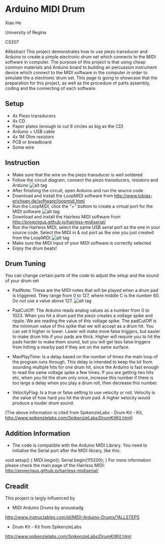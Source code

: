 # Arduino MIDI Drum

Xiao He

University of Regina 

CS207

#Abstract
This project demonstrates how to use piezo transducer and Arduino to create a simple electronic drum set which connects to the MIDI software in computer. The purpose of this project is that using cheap common materials and Arduino board to building an percussion instrument device which connect to the MIDI software in the computer in order to simulate the a electronic drum set. This page is going to showcase that the preparation for this project, as well as the procedure of parts assembly, coding and the connecting of each software.


Setup
- 
- 4x Piezo transducers
- 4x CD
- Paper plates (enough to cut 8 circles as big as the CD)
- Arduino + USB cable
- 4x 1M Ohm resistors
- PCB or breadboard
- Some wire

Instruction
- 
- Make sure that the wire on the piezo transducer is well soldered
- Follow the circuit diagram, connect the piezo transducers, resistors and Arduino
![alt tag](https://cloud.githubusercontent.com/assets/14918833/11733934/5536ea08-9f78-11e5-98a1-604af0025b58.jpg)
- After finishing the circuit, open Arduino and run the source code
- Download and install the LoopMIDI software from http://www.tobias-erichsen.de/software/loopmidi.html
- Run the LoopMIDI, click the "+" buttom to create a virtual port for the MIDI software
![alt tag](https://cloud.githubusercontent.com/assets/14918833/11733993/dad518d8-9f78-11e5-97e8-a9274e54ce17.PNG)
- Download and install the Hairless MIDI software from http://projectgus.github.io/hairless-midiserial/
- Run the Hairless MIDI, select the same USB serial port as the one in your source code. Select the MIDI in & out port as the one you just created from the LoopMIDI
![alt tag](https://cloud.githubusercontent.com/assets/14918833/11734040/3de48dbe-9f79-11e5-8cac-e8a4ba3bb400.png)
- Make sure the MIDI input of your MIDI software is correctly selected
- Enjoy the drum beats!


Drum Tuning 
- 
You can change certain parts of the code to adjust the setup and the sound of your drum set

- PadNote: These are the MIDI notes that will be played when a drum pad is triggered. They range from 0 to 127, where middle C is the number 60. Do not use a value above 127.
![alt tag](https://cloud.githubusercontent.com/assets/14918833/11734172/49d8465a-9f7a-11e5-89e2-f6e5df5b6ae5.PNG)

- PadCutOff: The Arduino reads analog values as a number from 0 to 1023. When you hit a drum pad the piezo creates a voltage spike and ripple. We are reading the value of this voltage spike. The padCutOff is the minimum value of this spike that we will accept as a drum hit. You can set it higher or lower. Lower will make more false triggers, but easier to make drum hits if your pads are thick. Higher will require you to hit the pads harder to make them sound, but you will get less false triggers from hitting a nearby pad if they are on the same surface.

- MaxPlayTime: Is a delay based on the number of times the main loop of the program runs through. This delay is intended to keep the kit from sounding multiple hits for one drum hit, since the Arduino is fast enough to read the same voltage spike a few times. If you are getting two hits etc, when you hit the drum only once, increase this number if there is too large a delay when you play a drum roll, then decrease this number. 

- VelocityFlag: Is a true or false setting to use velocity or not. Velocity is the value of how hard you hit the drum pad. A higher velocity would produce a louder drum sound.

(The above information is cited from SpikenzieLabs - Drum Kit - Kit, http://www.spikenzielabs.com/SpikenzieLabs/DrumKitKit.html)

Addition Information
- 
- The code is compatible with the Arduino MIDI Library. You need to initialise the Serial port after the MIDI library, like this:

void setup() {
  MIDI.begin();
  Serial.begin(115200);
}
For more information please check the main page of the Hairless MIDI: http://projectgus.github.io/hairless-midiserial/

Creadit
- 
This project is largly influenced by 
- MIDI Arduino Drums by anouskadg

http://www.instructables.com/id/MIDI-Arduino-Drums/?ALLSTEPS

- Drum Kit - Kit from SpikenzieLabs

http://www.spikenzielabs.com/SpikenzieLabs/DrumKitKit.html
